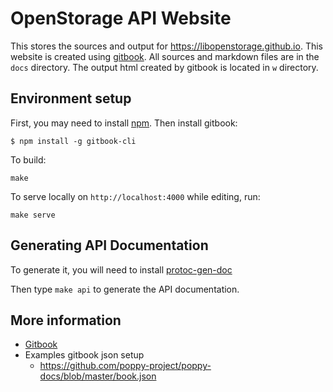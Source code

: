 # OpenStorage API Website
This stores the sources and output for https://libopenstorage.github.io. This website is created using
[gitbook](https://github.com/GitbookIO/gitbook-cli). All sources and markdown files are in the `docs` directory. The
output html created by gitbook is located in `w` directory.

## Environment setup
First, you may need to install [npm](https://nodejs.org/en/download/). Then install gitbook:

```
$ npm install -g gitbook-cli
```

To build:

```
make
```

To serve locally on `http://localhost:4000` while editing, run:

```
make serve
```

## Generating API Documentation
To generate it, you will need to install [protoc-gen-doc](https://github.com/lpabon/protoc-gen-doc/releases/tag/v1.1.1)


Then type `make api` to generate the API documentation.

## More information
* [Gitbook](https://toolchain.gitbook.com/)
* Examples gitbook json setup
    * https://github.com/poppy-project/poppy-docs/blob/master/book.json
